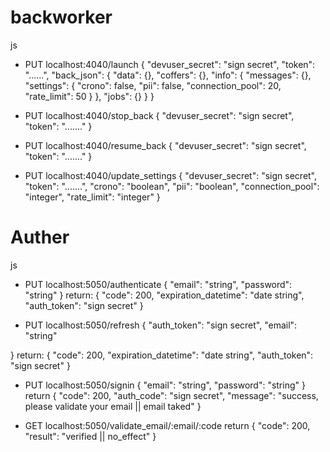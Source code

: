 # backworker
js
- PUT localhost:4040/launch
{
    "devuser_secret": "sign secret",
    "token": "......",
    "back_json": {
        "data": {},
        "coffers": {},
        "info": {
            "messages": {},
            "settings": {
                "crono": false,
                "pii": false,
                "connection_pool": 20,
                "rate_limit": 50
            }
        },
        "jobs": {}
    }
}

- PUT localhost:4040/stop_back
{
	"devuser_secret": "sign secret",
	"token": "......."
}

- PUT localhost:4040/resume_back
{
	"devuser_secret": "sign secret",
	"token": "......."
}

- PUT localhost:4040/update_settings
{
	"devuser_secret": "sign secret",
	"token": ".......",
	"crono": "boolean",
	"pii": "boolean",
	"connection_pool": "integer",
	"rate_limit": "integer"
}

# Auther
js
- PUT localhost:5050/authenticate
{
	"email": "string",
	"password": "string"
}
return:
{
	"code": 200,
	"expiration_datetime": "date string",
	"auth_token": "sign secret"
}

- PUT localhost:5050/refresh
{
	"auth_token": "sign secret",
	"email": "string"
	
}
return:
{
	"code": 200,
	"expiration_datetime": "date string",
	"auth_token": "sign secret"
}

- PUT localhost:5050/signin
{
	"email": "string",
	"password": "string"
}
return
{
	"code": 200,
	"auth_code": "sign secret",
	"message": "success, please validate your email || email taked"
}

- GET localhost:5050/validate_email/:email/:code
return
{
	"code": 200,
	"result": "verified || no_effect"
}
